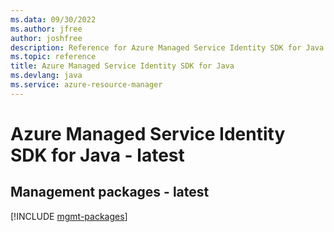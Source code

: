 ```yaml
---
ms.data: 09/30/2022
ms.author: jfree
author: joshfree
description: Reference for Azure Managed Service Identity SDK for Java
ms.topic: reference
title: Azure Managed Service Identity SDK for Java
ms.devlang: java
ms.service: azure-resource-manager
---
```

# Azure Managed Service Identity SDK for Java - latest

## Management packages - latest
[!INCLUDE [mgmt-packages](managed-service-identity-mgmt-index.md)]